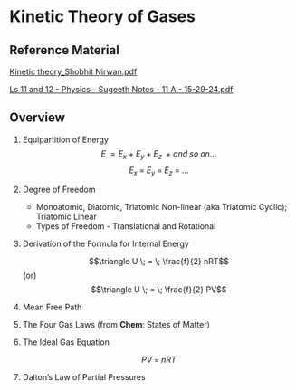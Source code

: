 # Kinetic Theory of Gases

## Reference Material

[Kinetic theory\_Shobhit Nirwan.pdf](https://drive.google.com/file/d/1VNkefVm6eZfRGlrSsxWsVenNuISJLurU/view?usp=drive\_link)

[Ls 11 and 12 - Physics - Sugeeth Notes - 11 A - 15-29-24.pdf](https://drive.google.com/file/d/1NrIhx5rb2sgue-hgifLWNrC8fUBoLRZB/view?usp=drive\_link)

## Overview

1.  Equipartition of Energy
$$E \; = E_x \; + \; E_y \; + \; E_z \; + and \; so \; on…$$
$$E_x \; = \; E_y \; = \; E_z \; = \; …$$
2. Degree of Freedom
   * Monoatomic, Diatomic, Triatomic Non-linear (aka Triatomic Cyclic); Triatomic Linear
   * Types of Freedom - Translational and Rotational
3.  Derivation of the Formula for Internal Energy

    $$\triangle U \; = \; \frac{f}{2} nRT$$ (or) $$\triangle U \; = \; \frac{f}{2} PV$$
4. Mean Free Path
5. The Four Gas Laws (from **Chem**: States of Matter)
6.  The Ideal Gas Equation

    $$PV \; = \; nRT$$
7. Dalton’s Law of Partial Pressures
